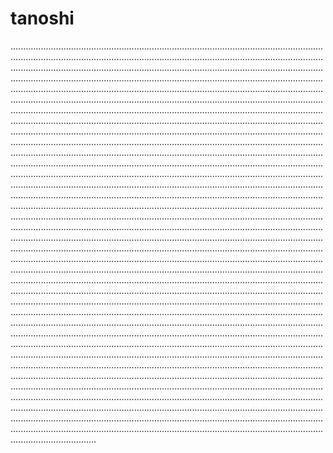 # tanoshi

..............................................................................................................................................................................................................................................................................................................................................................................................................................................................................................................................................................................................................................................................................................................................................................................................................................................................................................................................................................................................................................................................................................................................................................................................................................................................................................................................................................................................................................................................................................................................................................................................................................................................................................................................................................................................................................................................................................................................................................................................................................................................................................................................................................................................................................................................................................................................................................................................................................................................................................................................................................................................................................................................................................................................................................................................................................................................................................................................................................................................................................................................................................................................................................................................................................................................................................................................................................................................................................................................................................................................................................................................................................................................................................................................................................................................................................................................................................................................................................................................................................................................................................................................................................................................................................................................................................................................................................................................................................................................................................................................................................................................................................................................................................................................................................................................................